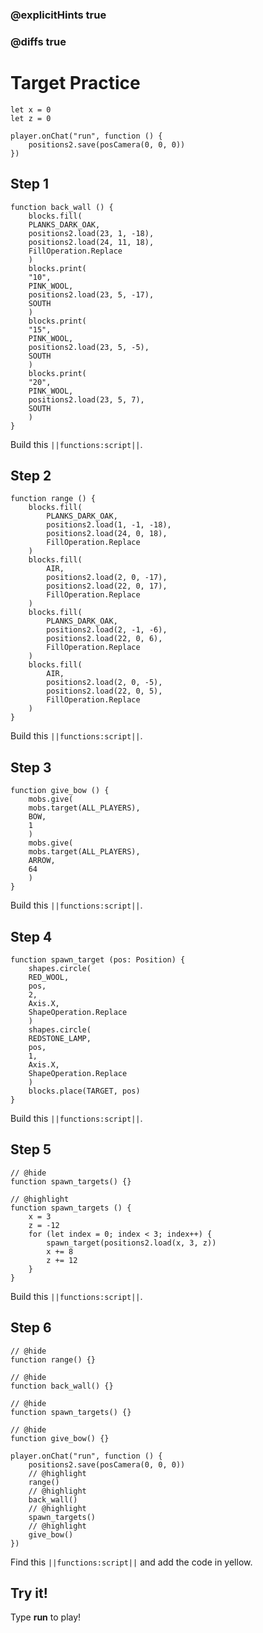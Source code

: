 ### @explicitHints true

### @diffs true

# Target Practice



```template
let x = 0
let z = 0

player.onChat("run", function () {
    positions2.save(posCamera(0, 0, 0))
})
```

## Step 1

```blocks
function back_wall () {
    blocks.fill(
    PLANKS_DARK_OAK,
    positions2.load(23, 1, -18),
    positions2.load(24, 11, 18),
    FillOperation.Replace
    )
    blocks.print(
    "10",
    PINK_WOOL,
    positions2.load(23, 5, -17),
    SOUTH
    )
    blocks.print(
    "15",
    PINK_WOOL,
    positions2.load(23, 5, -5),
    SOUTH
    )
    blocks.print(
    "20",
    PINK_WOOL,
    positions2.load(23, 5, 7),
    SOUTH
    )
}
```

Build this ``||functions:script||``.

## Step 2

```blocks
function range () {
    blocks.fill(
        PLANKS_DARK_OAK,
        positions2.load(1, -1, -18),
        positions2.load(24, 0, 18),
        FillOperation.Replace
    )
    blocks.fill(
        AIR,
        positions2.load(2, 0, -17),
        positions2.load(22, 0, 17),
        FillOperation.Replace
    )
    blocks.fill(
        PLANKS_DARK_OAK,
        positions2.load(2, -1, -6),
        positions2.load(22, 0, 6),
        FillOperation.Replace
    )
    blocks.fill(
        AIR,
        positions2.load(2, 0, -5),
        positions2.load(22, 0, 5),
        FillOperation.Replace
    )
}
```

Build this ``||functions:script||``.

## Step 3

```blocks
function give_bow () {
    mobs.give(
    mobs.target(ALL_PLAYERS),
    BOW,
    1
    )
    mobs.give(
    mobs.target(ALL_PLAYERS),
    ARROW,
    64
    )
}
```

Build this ``||functions:script||``.

## Step 4

```blocks
function spawn_target (pos: Position) {
    shapes.circle(
    RED_WOOL,
    pos,
    2,
    Axis.X,
    ShapeOperation.Replace
    )
    shapes.circle(
    REDSTONE_LAMP,
    pos,
    1,
    Axis.X,
    ShapeOperation.Replace
    )
    blocks.place(TARGET, pos)
}
```

Build this ``||functions:script||``.

## Step 5

```blocks
// @hide
function spawn_targets() {}

// @highlight
function spawn_targets () {
    x = 3
    z = -12
    for (let index = 0; index < 3; index++) {
        spawn_target(positions2.load(x, 3, z))
        x += 8
        z += 12
    }
}
```

Build this ``||functions:script||``.

## Step 6

```blocks
// @hide
function range() {}

// @hide
function back_wall() {}

// @hide
function spawn_targets() {}

// @hide
function give_bow() {}

player.onChat("run", function () {
    positions2.save(posCamera(0, 0, 0))
    // @highlight
    range()
    // @highlight
    back_wall()
    // @highlight
    spawn_targets()
    // @highlight
    give_bow()
})
```

Find this ``||functions:script||`` and add the code in yellow.

## Try it!

Type **run** to play!